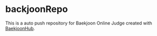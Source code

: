 # backjoonRepo
This is a auto push repository for Baekjoon Online Judge created with [BaekjoonHub](https://github.com/BaekjoonHub/BaekjoonHub).
